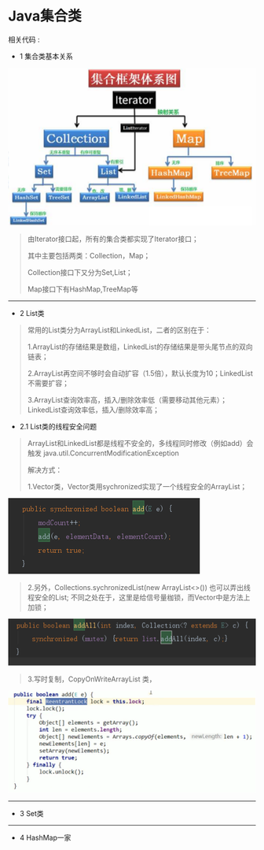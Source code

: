 # Java集合类
相关代码 : 

 - 1 集合类基本关系

![heap](../../imgs/collection_1.png "collection")
>
> 由Iterator接口起，所有的集合类都实现了Iterator接口；
> 
> 其中主要包括两类：Collection，Map；
> 
> Collection接口下又分为Set,List；
> 
> Map接口下有HashMap,TreeMap等
----------
 - 2 List类
> 常用的List类分为ArrayList和LinkedList，二者的区别在于：
> 
>   1.ArrayList的存储结果是数组，LinkedList的存储结果是带头尾节点的双向链表；
>   
>   2.ArrayList再空间不够时会自动扩容（1.5倍），默认长度为10；LinkedList不需要扩容；
> 
>   3.ArrayList查询效率高，插入/删除效率低（需要移动其他元素）；LinkedList查询效率低，插入/删除效率高；
> 
 - 2.1 List类的线程安全问题
> ArrayList和LinkedList都是线程不安全的，多线程同时修改（例如add）会触发 java.util.ConcurrentModificationException
> 
> 解决方式：
> 
>   1.Vector类，Vector类用sychronized实现了一个线程安全的ArrayList；
> 
![heap](../../imgs/vector_add.png "collection")
> 
>   2.另外，Collections.sychronizedList(new ArrayList<>()) 也可以弄出线程安全的List; 不同之处在于，这里是给信号量枷锁，而Vector中是方法上加锁；
> 
![heap](../../imgs/sychronizedList_add.png "collection")
>
>   3.写时复制，CopyOnWriteArrayList 类，
> 
![heap](../../imgs/copyOnWriteList.png "collection")
>
----------
 - 3 Set类

----------
 - 4 HashMap一家